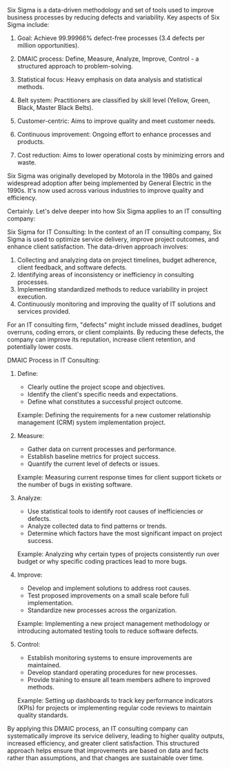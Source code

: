 Six Sigma is a data-driven methodology and set of tools used to improve business processes by reducing defects and variability. Key aspects of Six Sigma include:

1. Goal: Achieve 99.99966% defect-free processes (3.4 defects per million opportunities).

2. DMAIC process: Define, Measure, Analyze, Improve, Control - a structured approach to problem-solving.

3. Statistical focus: Heavy emphasis on data analysis and statistical methods.

4. Belt system: Practitioners are classified by skill level (Yellow, Green, Black, Master Black Belts).

5. Customer-centric: Aims to improve quality and meet customer needs.

6. Continuous improvement: Ongoing effort to enhance processes and products.

7. Cost reduction: Aims to lower operational costs by minimizing errors and waste.

Six Sigma was originally developed by Motorola in the 1980s and gained widespread adoption after being implemented by General Electric in the 1990s. It's now used across various industries to improve quality and efficiency.

Certainly. Let's delve deeper into how Six Sigma applies to an IT consulting company:

Six Sigma for IT Consulting:
In the context of an IT consulting company, Six Sigma is used to optimize service delivery, improve project outcomes, and enhance client satisfaction. The data-driven approach involves:

1. Collecting and analyzing data on project timelines, budget adherence, client feedback, and software defects.
2. Identifying areas of inconsistency or inefficiency in consulting processes.
3. Implementing standardized methods to reduce variability in project execution.
4. Continuously monitoring and improving the quality of IT solutions and services provided.

For an IT consulting firm, "defects" might include missed deadlines, budget overruns, coding errors, or client complaints. By reducing these defects, the company can improve its reputation, increase client retention, and potentially lower costs.

DMAIC Process in IT Consulting:

1. Define:
   - Clearly outline the project scope and objectives.
   - Identify the client's specific needs and expectations.
   - Define what constitutes a successful project outcome.

   Example: Defining the requirements for a new customer relationship management (CRM) system implementation project.

2. Measure:
   - Gather data on current processes and performance.
   - Establish baseline metrics for project success.
   - Quantify the current level of defects or issues.

   Example: Measuring current response times for client support tickets or the number of bugs in existing software.

3. Analyze:
   - Use statistical tools to identify root causes of inefficiencies or defects.
   - Analyze collected data to find patterns or trends.
   - Determine which factors have the most significant impact on project success.

   Example: Analyzing why certain types of projects consistently run over budget or why specific coding practices lead to more bugs.

4. Improve:
   - Develop and implement solutions to address root causes.
   - Test proposed improvements on a small scale before full implementation.
   - Standardize new processes across the organization.

   Example: Implementing a new project management methodology or introducing automated testing tools to reduce software defects.

5. Control:
   - Establish monitoring systems to ensure improvements are maintained.
   - Develop standard operating procedures for new processes.
   - Provide training to ensure all team members adhere to improved methods.

   Example: Setting up dashboards to track key performance indicators (KPIs) for projects or implementing regular code reviews to maintain quality standards.

By applying this DMAIC process, an IT consulting company can systematically improve its service delivery, leading to higher quality outputs, increased efficiency, and greater client satisfaction. This structured approach helps ensure that improvements are based on data and facts rather than assumptions, and that changes are sustainable over time.


